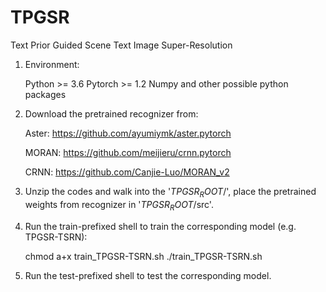 # TPGSR
Text Prior Guided Scene Text Image Super-Resolution

1. Environment:

	Python >= 3.6
	Pytorch >= 1.2
	Numpy and other possible python packages


2. Download the pretrained recognizer from: 

	Aster: https://github.com/ayumiymk/aster.pytorch
	
	MORAN: https://github.com/meijieru/crnn.pytorch
	
	CRNN: https://github.com/Canjie-Luo/MORAN_v2

3. Unzip the codes and walk into the '$TPGSR_ROOT$/', place the pretrained weights from recognizer in '$TPGSR_ROOT$/src'.

4. Run the train-prefixed shell to train the corresponding model (e.g. TPGSR-TSRN):

	chmod a+x train_TPGSR-TSRN.sh
	./train_TPGSR-TSRN.sh

5. Run the test-prefixed shell to test the corresponding model.
